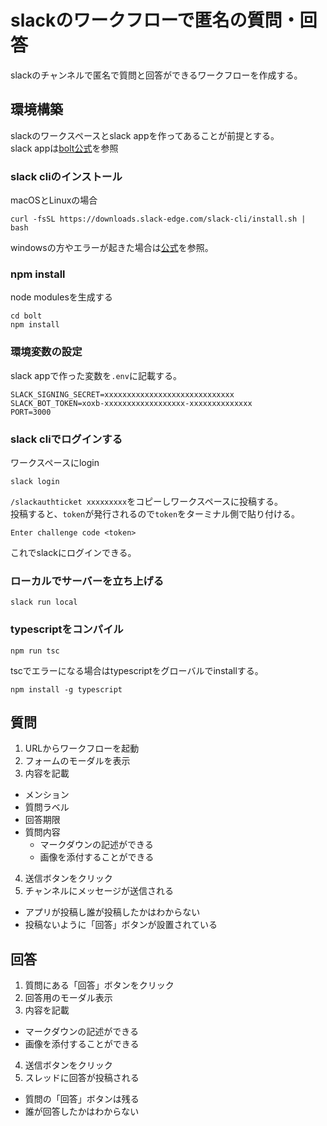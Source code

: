 # slackのワークフローで匿名の質問・回答
slackのチャンネルで匿名で質問と回答ができるワークフローを作成する。<br>

## 環境構築
slackのワークスペースとslack appを作ってあることが前提とする。<br>
slack appは[bolt公式](https://slack.dev/bolt-js/ja-jp/tutorial/getting-started)を参照

### slack cliのインストール
macOSとLinuxの場合
```
curl -fsSL https://downloads.slack-edge.com/slack-cli/install.sh | bash
```
windowsの方やエラーが起きた場合は[公式](https://api.slack.com/automation/cli/install-mac-linux)を参照。

### npm install
node modulesを生成する
```
cd bolt
npm install
```

### 環境変数の設定
slack appで作った変数を`.env`に記載する。
```
SLACK_SIGNING_SECRET=xxxxxxxxxxxxxxxxxxxxxxxxxxxxx
SLACK_BOT_TOKEN=xoxb-xxxxxxxxxxxxxxxxxx-xxxxxxxxxxxxxx
PORT=3000
```

### slack cliでログインする
ワークスペースにlogin
```
slack login
```
`/slackauthticket xxxxxxxxx`をコピーしワークスペースに投稿する。<br>
投稿すると、`token`が発行されるので`token`をターミナル側で貼り付ける。
```
Enter challenge code <token>
```
これでslackにログインできる。

### ローカルでサーバーを立ち上げる
```
slack run local
```

### typescriptをコンパイル
```
npm run tsc
```
tscでエラーになる場合はtypescriptをグローバルでinstallする。
```
npm install -g typescript
```

## 質問
1. URLからワークフローを起動
2. フォームのモーダルを表示
3. 内容を記載
  - メンション
  - 質問ラベル
  - 回答期限
  - 質問内容
      * マークダウンの記述ができる
      * 画像を添付することができる
4. 送信ボタンをクリック
5. チャンネルにメッセージが送信される
  - アプリが投稿し誰が投稿したかはわからない
  - 投稿ないように「回答」ボタンが設置されている

## 回答
1. 質問にある「回答」ボタンをクリック
2. 回答用のモーダル表示
3. 内容を記載
  - マークダウンの記述ができる
  - 画像を添付することができる
4. 送信ボタンをクリック
5. スレッドに回答が投稿される
  - 質問の「回答」ボタンは残る
  - 誰が回答したかはわからない
